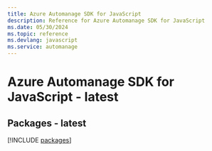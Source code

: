 ```yaml
---
title: Azure Automanage SDK for JavaScript
description: Reference for Azure Automanage SDK for JavaScript
ms.date: 05/30/2024
ms.topic: reference
ms.devlang: javascript
ms.service: automanage
---
```

# Azure Automanage SDK for JavaScript - latest
## Packages - latest
[!INCLUDE [packages](automanage-index.md)]